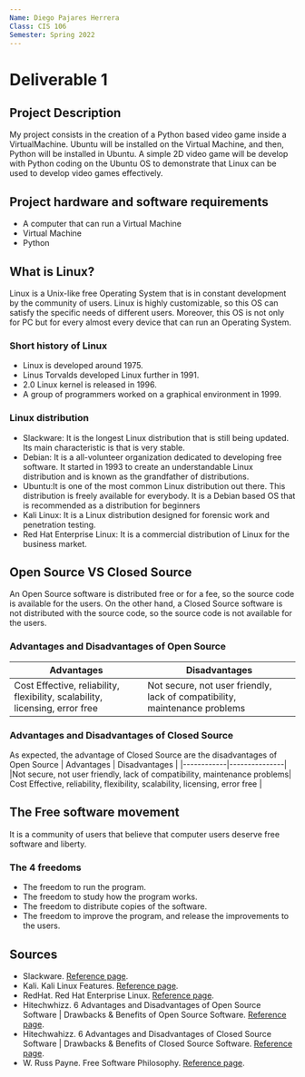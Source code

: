 ```yaml
---
Name: Diego Pajares Herrera
Class: CIS 106
Semester: Spring 2022
---
```


# Deliverable 1

## Project Description 
My project consists in the creation of a Python based video game inside a VirtualMachine. Ubuntu will be installed on the Virtual Machine, and then, Python will be installed in Ubuntu. A simple 2D video game will be develop with Python coding on the Ubuntu OS to demonstrate that Linux can be used to develop video games effectively.
## Project hardware and software requirements 
* A computer that can run a Virtual Machine
* Virtual Machine
* Python

## What is Linux?
Linux is a Unix-like free Operating System that is in constant development by the community of users. Linux is highly customizable, so this OS can satisfy the specific needs of different users. Moreover, this OS is not only for PC but for every almost every device that can run an Operating System.
 
### Short history of Linux
* Linux is developed around 1975.
* Linus Torvalds developed Linux further in 1991.
* 2.0 Linux kernel is released in 1996.
* A group of programmers worked on a graphical environment in 1999.

### Linux distribution
* Slackware: It is the longest Linux distribution that is still being updated. Its main characteristic is that is very stable.
* Debian: It is a all-volunteer organization dedicated to developing free software. It started in 1993 to create an understandable Linux distribution and is known as the grandfather of distributions.
* Ubuntu:It is one of the most common Linux distribution out there. This distribution is freely available for everybody. It is a Debian based OS that is recommended as a distribution for beginners
* Kali Linux: It is a Linux distribution designed for forensic work and penetration testing.
* Red Hat Enterprise Linux: It is a commercial distribution of Linux for the business market.

## Open Source VS Closed Source
An Open Source software is distributed free or for a fee, so the source code is available for the users. On the other hand, a Closed Source software is not distributed with the source code, so the source code is not available for the users.

### Advantages and Disadvantages of Open Source 
| Advantages | Disadvantages |
| ---------- | ------------ |
|Cost Effective, reliability, flexibility, scalability, licensing, error free| Not secure, not user friendly, lack of compatibility, maintenance problems|

### Advantages and Disadvantages of Closed Source
As expected, the advantage of Closed Source are the disadvantages of Open Source
| Advantages | Disadvantages |
|------------|---------------|
|Not secure, not user friendly, lack of compatibility, maintenance problems| Cost Effective, reliability, flexibility, scalability, licensing, error free |

## The Free software movement
It is a community of users that believe that computer users deserve free software and liberty.

### The 4 freedoms
* The freedom to run the program.
* The freedom to study how the program works.
* The freedom to distribute copies of the software.
* The freedom to improve the program, and release the improvements to the users.

## Sources
* Slackware. [Reference page](https://www.slackware.org/).
* Kali. Kali Linux Features. [Reference page](https://www.kali.org/features/).
* RedHat. Red Hat Enterprise Linux. [Reference page](https://www.redhat.com/en/technologies/linux-platforms/enterprise-linux).
* Hitechwhizz. 6 Advantages and Disadvantages of Open Source Software | Drawbacks & Benefits of Open Source Software. [Reference page](https://www.hitechwhizz.com/2021/05/6-advantages-and-disadvantages-drawbacks-benefits-of-open-source-software.html).
* Hitechwahizz. 6 Advantages and Disadvantages of Closed Source Software | Drawbacks & Benefits of Closed Source Software. [Reference page](https://www.hitechwhizz.com/2021/05/6-advantages-and-disadvantages-drawbacks-benefits-of-closed-source-software.html).
* W. Russ Payne. Free Software Philosophy. [Reference page](https://www2.bellevuecollege.edu/artshum/materials/phil/Payne/Spring2005/260/FreeSoftwarePhilosophy.htm).
